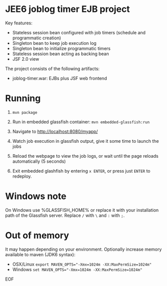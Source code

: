 JEE6 joblog timer EJB project
=============================

Key features:

- Stateless session bean configured with job timers (schedule and programmatic creation)
- Singleton bean to keep job execution log
- Singleton bean to initialize programmatic timers
- Stateless session bean acting as backing bean
- JSF 2.0 view

The project consists of the following artifacts:

- joblog-timer.war: EJBs plus JSF web frontend

Running
=======

1) `mvn package`

2) Run in embedded glassfish container: `mvn embedded-glassfish:run`

3) Navigate to <a href="http://localhost:8080/myapp/">http://localhost:8080/myapp/</a>

4) Watch job execution in glassfish output, give it some time to launch the jobs

5) Reload the webpage to view the job logs, or wait until the page reloads automatically (5 seconds)

6) Exit embedded glashfish by entering `x ENTER`, or press just `ENTER` to redeploy.

Windows note
============

On Windows use %GLASSFISH_HOME% or replace it with your installation
path of the Glassfish server. Replace `/` with `\` and `:` with `;`.

Out of memory
=============

It may happen depending on your environment. Optionally increase memory available to maven (JDK6 syntax):

* OSX/Linux `export MAVEN_OPTS="-Xmx=1024m -XX:MaxPermSize=1024m"`
* Windows `set MAVEN_OPTS="-Xmx=1024m -XX:MaxPermSize=1024m"`

EOF
